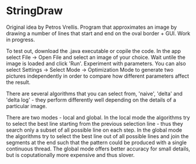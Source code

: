 # StringDraw
Original idea by Petros Vrellis.
Program that approximates an image by drawing a number of lines that start and end on the oval border + GUI.
Work in progress.

To test out, download the .java executable or copile the code. In the app select File -> Open File and select an image of your choice. Wait untile the image is loaded and click 'Run'. Experiment with parameters. 
You can also select Settings -> Select Mode -> Optimization Mode to generate two pictures independently in order to compare how different parameters affect the result.

There are several algorithms that you can select from, 'naive', 'delta' and 'delta log' - they perform differently well depending on the details of a particular image. 

There are two modes - local and global. In the local mode the algorithms try to select the best line starting from the previous selection line - thus they search only a subset of all possible line on each step. In the global mode the algorithms try to select the best line out of all possible lines and join the segments at the end such that the pattern could be produced with a single continuous thread. The global mode offers better accuracy for small details, but is coputationally more expensive and thus slover. 
